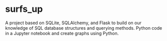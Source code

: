 # surfs_up
A project based on SQLite, SQLAlchemy, and Flask to build on our knowledge of SQL database structures and querying methods. Python code in a Jupyter notebook and create graphs using Python.
